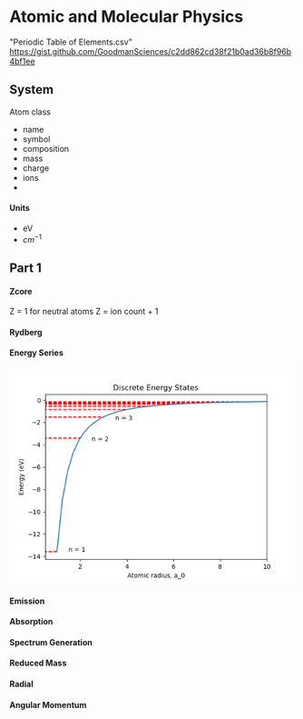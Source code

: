 # Atomic and Molecular Physics

"Periodic Table of Elements.csv" https://gist.github.com/GoodmanSciences/c2dd862cd38f21b0ad36b8f96b4bf1ee

## System

Atom class
- name
- symbol
- composition
- mass
- charge
- ions
- 

#### Units

- eV
- $cm^{-1}$


## Part 1

#### Zcore

Z = 1 for neutral atoms
Z = ion count + 1

#### Rydberg 


#### Energy Series

![img_2.png](img_2.png)

#### Emission


#### Absorption


#### Spectrum Generation


#### Reduced Mass



#### Radial



#### Angular Momentum